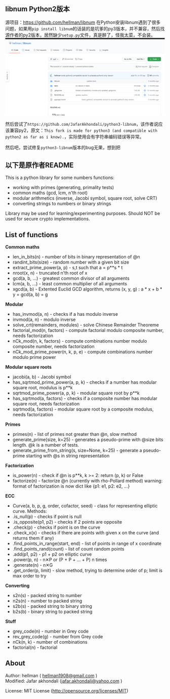 libnum Python2版本
---------------------
源项目：https://github.com/hellman/libnum
在Python安装libnum遇到了很多问题，如果用`pip install libnum`的话装的是坑爹的py3版本，并不兼容，然后找源作者的py2版本，居然缺少`setup.py`文件，真是醉了，怪我太菜，不会装。
![](images/2020-12-16-13-38-52.png)

然后尝试了`https://github.com/JafarAkhondali/python3-libnum`，该作者说应该兼容py2，原文：`This fork is made for python3 (and compatible with python2 as far as i know).`，实际使用会有字符串编码错误等异常。

然后吧，尝试修复`python3-libnum`版本的bug无果，想到把

以下是原作者README
---------------------
This is a python library for some numbers functions:

*  working with primes (generating, primality tests)
*  common maths (gcd, lcm, n'th root)
*  modular arithmetics (inverse, Jacobi symbol, square root, solve CRT)
*  converting strings to numbers or binary strings

Library may be used for learning/experimenting purposes. Should NOT be used for secure crypto implementations.


List of functions
---------------------

<b>Common maths</b>

*  len\_in\_bits(n) - number of bits in binary representation of @n
*  randint\_bits(size) - random number with a given bit size
*  extract\_prime\_power(a, p) - s,t such that a = p**s * t
*  nroot(x, n) - truncated n'th root of x
*  gcd(a, b, ...) - greatest common divisor of all arguments
*  lcm(a, b, ...) - least common multiplier of all arguments
*  xgcd(a, b) - Extented Euclid GCD algorithm, returns (x, y, g) : a * x + b * y = gcd(a, b) = g

<b>Modular</b>

*  has\_invmod(a, n) - checks if a has modulo inverse
*  invmod(a, n) - modulo inverse
*  solve\_crt(remainders, modules) - solve Chinese Remainder Theoreme
*  factorial\_mod(n, factors) - compute factorial modulo composite number, needs factorization
*  nCk\_mod(n, k, factors) - compute combinations number modulo composite number, needs factorization
*  nCk\_mod\_prime\_power(n, k, p, e) - compute combinations number modulo prime power

<b>Modular square roots</b>

*  jacobi(a, b) - Jacobi symbol
*  has\_sqrtmod\_prime\_power(a, p, k) - checks if a number has modular square root, modulus is p**k
*  sqrtmod\_prime\_power(a, p, k) - modular square root by p**k
*  has\_sqrtmod(a, factors) - checks if a composite number has modular square root, needs factorization
*  sqrtmod(a, factors) - modular square root by a composite modulus, needs factorization

<b>Primes</b>

*  primes(n) - list of primes not greater than @n, slow method
*  generate\_prime(size, k=25) - generates a pseudo-prime with @size bits length. @k is a number of tests.
*  generate\_prime\_from\_string(s, size=None, k=25) - generate a pseudo-prime starting with @s in string representation

<b>Factorization</b>
*  is\_power(n) - check if @n is p**k, k >= 2: return (p, k) or False
*  factorize(n) - factorize @n (currently with rho-Pollard method)
warning: format of factorization is now dict like {p1: e1, p2: e2, ...}

<b>ECC</b>

*  Curve(a, b, p, g, order, cofactor, seed) - class for representing elliptic curve. Methods:
*   .is\_null(p) - checks if point is null
*   .is\_opposite(p1, p2) - checks if 2 points are opposite
*   .check(p) - checks if point is on the curve
*   .check\_x(x) - checks if there are points with given x on the curve (and returns them if any)
*   .find\_points\_in\_range(start, end) - list of points in range of x coordinate
*   .find\_points\_rand(count) - list of count random points
*   .add(p1, p2) - p1 + p2 on elliptic curve
*   .power(p, n) - n✕P or (P + P + ... + P) n times
*   .generate(n) - n✕G
*   .get\_order(p, limit) - slow method, trying to determine order of p; limit is max order to try

<b>Converting</b>

*  s2n(s) - packed string to number
*  n2s(n) - number to packed string
*  s2b(s) - packed string to binary string
*  b2s(b) - binary string to packed string

<b>Stuff</b>

*  grey\_code(n) - number in Grey code
*  rev\_grey\_code(g) - number from Grey code
*  nCk(n, k) - number of combinations
*  factorial(n) - factorial

About
---------------------

Author: hellman ( hellman1908@gmail.com )    
Modified: Jafar akhondali (jafar.akhondali@yahoo.com )   

License: MIT License (http://opensource.org/licenses/MIT)

